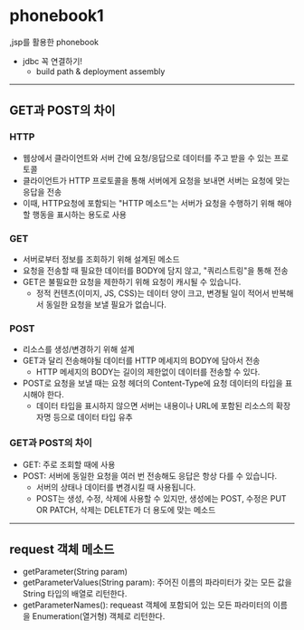# phonebook1
,jsp를 활용한 phonebook


* jdbc 꼭 연결하기!
  * build path & deployment assembly
---
## GET과 POST의 차이

### HTTP
- 웹상에서 클라이언트와 서버 간에 요청/응답으로 데이터를 주고 받을 수 있는 프로토콜
- 클라이언트가 HTTP 프로토콜을 통해 서버에게 요청을 보내면 서버는 요청에 맞는 응답을 전송
- 이때, HTTP요청에 포함되는 "HTTP 메소드"는 서버가 요청을 수행하기 위해 해야할 행동을 
표시하는 용도로 사용

### GET
- 서버로부터 정보를 조회하기 위해 설계된 메소드
- 요청을 전송할 때 필요한 데이터를 BODY에 담지 않고, "쿼리스트링"을 통해 전송
- GET은 불필요한 요청을 제한하기 위해 요청이 캐시될 수 있습니다. 
  - 정적 컨텐츠(이미지, JS, CSS)는 데이터 양이 크고, 변경될 일이 적어서 반복해서 동일한 요청을 보낼 필요가 없습니다. 

### POST
- 리소스를 생성/변경하기 위해 설계
- GET과 달리 전송해야될 데이터를 HTTP 메세지의 BODY에 담아서 전송
  - HTTP 메세지의 BODY는 길이의 제한없이 데이터를 전송할 수 있다.
- POST로 요청을 보낼 때는 요청 헤더의 Content-Type에 요청 데이터의 타입을 표시해야 한다.
  - 데이터 타입을 표시하지 않으면 서버는 내용이나 URL에 포함된 리소스의 확장자명 등으로 데이터 타입 유추

### GET과 POST의 차이
- GET: 주로 조회할 때에 사용
- POST: 서버에 동일한 요청을 여러 번 전송해도 응답은 항상 다를 수 있습니다. 
  - 서버의 상태나 데이터를 변경시킬 때 사용됩니다.
  - POST는 생성, 수정, 삭제에 사용할 수 있지만, 생성에는 POST, 수정은 PUT OR PATCH, 삭제는 DELETE가 더 용도에 맞는 메소드
  
---
## request 객체 메소드
- getParameter(String param)
- getParameterValues(String param): 주어진 이름의 파라미터가 갖는 모든 값을 String 타입의 배열로 리턴한다.
- getParameterNames(): requeast 객체에 포함되어 있는 모든 파라미터의 이름을 Enumeration(열거형) 객체로 리턴한다.
